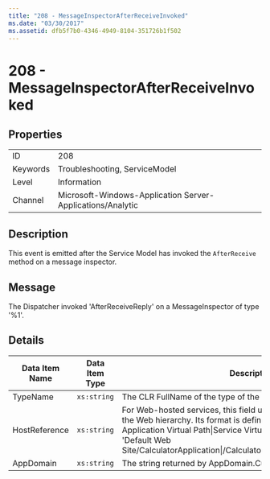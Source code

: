 ```yaml
---
title: "208 - MessageInspectorAfterReceiveInvoked"
ms.date: "03/30/2017"
ms.assetid: dfb5f7b0-4346-4949-8104-351726b1f502
---
```

# 208 - MessageInspectorAfterReceiveInvoked
## Properties  


|||  
|-|-|  
|ID|208|  
|Keywords|Troubleshooting, ServiceModel|  
|Level|Information|  
|Channel|Microsoft-Windows-Application Server-Applications/Analytic|  

## Description  
 This event is emitted after the Service Model has invoked the `AfterReceive` method on a message inspector.  

## Message  
 The Dispatcher invoked 'AfterReceiveReply' on a MessageInspector of type '%1'.  

## Details  


| Data Item Name | Data Item Type |                                                                                                                                                  Description                                                                                                                                                  |
|----------------|----------------|---------------------------------------------------------------------------------------------------------------------------------------------------------------------------------------------------------------------------------------------------------------------------------------------------------------|
|    TypeName    |  `xs:string`   |                                                                                                                        The CLR FullName of the type of the invoked `MessageInspector`.                                                                                                                        |
| HostReference  |  `xs:string`   | For Web-hosted services, this field uniquely identifies the service in the Web hierarchy. Its format is defined as 'Web Site Name Application Virtual Path&#124;Service Virtual Path&#124;ServiceName'. Example: 'Default Web Site/CalculatorApplication&#124;/CalculatorService.svc&#124;CalculatorService'. |
|   AppDomain    |  `xs:string`   |                                                                                                                         The string returned by AppDomain.CurrentDomain.FriendlyName.                                                                                                                          |

